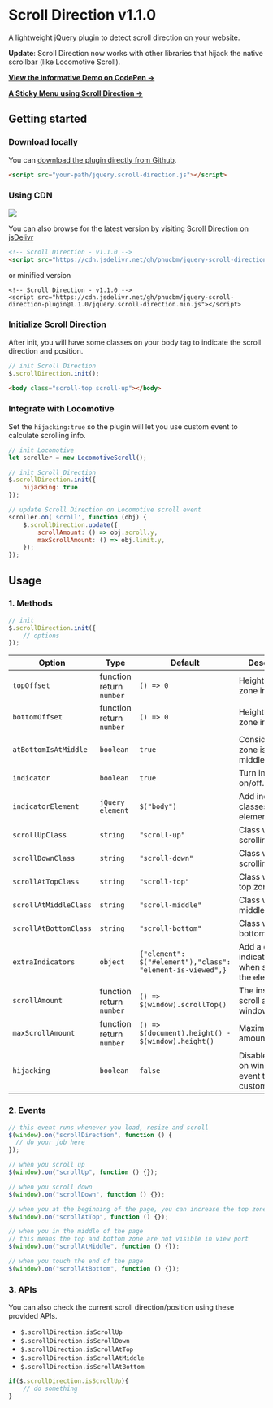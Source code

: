 # Scroll Direction v1.1.0
A lightweight jQuery plugin to detect scroll direction on your website. 

**Update**: Scroll Direction now works with other libraries that hijack the native scrollbar (like Locomotive Scroll).

**[View the informative Demo on CodePen &rarr;](https://codepen.io/phucbui/pen/yLaeqBw)**

**[A Sticky Menu using Scroll Direction &rarr;](https://codepen.io/phucbui/pen/yLaeqBw)**

## Getting started

### Download locally

You can [download the plugin directly from Github](https://raw.githubusercontent.com/phucbm/jquery-scroll-direction-plugin/main/jquery.scroll-direction.js).

```html
<script src="your-path/jquery.scroll-direction.js"></script>
```

### Using CDN

[![](https://data.jsdelivr.com/v1/package/gh/phucbm/jquery-scroll-direction-plugin/badge)](https://www.jsdelivr.com/package/gh/phucbm/jquery-scroll-direction-plugin)

You can also browse for the latest version by visiting [Scroll Direction on jsDelivr](https://cdn.jsdelivr.net/gh/phucbm/jquery-scroll-direction-plugin/)

```html
<!-- Scroll Direction - v1.1.0 -->
<script src="https://cdn.jsdelivr.net/gh/phucbm/jquery-scroll-direction-plugin@1.1.0/jquery.scroll-direction.js"></script>
```

or minified version

```
<!-- Scroll Direction - v1.1.0 -->
<script src="https://cdn.jsdelivr.net/gh/phucbm/jquery-scroll-direction-plugin@1.1.0/jquery.scroll-direction.min.js"></script>
```

### Initialize Scroll Direction

After init, you will have some classes on your body tag to indicate the scroll direction and position.

```js
// init Scroll Direction
$.scrollDirection.init();
```

```html
<body class="scroll-top scroll-up"></body>
```

### Integrate with Locomotive

Set the `hijacking:true` so the plugin will let you use custom event to calculate scrolling info.

```js
// init Locomotive
let scroller = new LocomotiveScroll();

// init Scroll Direction
$.scrollDirection.init({
    hijacking: true
});

// update Scroll Direction on Locomotive scroll event
scroller.on('scroll', function (obj) {
    $.scrollDirection.update({
        scrollAmount: () => obj.scroll.y,
        maxScrollAmount: () => obj.limit.y,
    });
});
```

## Usage

### 1. Methods

```js
// init
$.scrollDirection.init({
    // options
});
```

|Option|Type|Default|Description|
|---|---|---|---|
|`topOffset`|function return `number`|`() => 0`|Height of top zone in pixel.|
|`bottomOffset`|function return `number`|`() => 0`|Height of bottom zone in pixel.|
|`atBottomIsAtMiddle`|`boolean`|`true`|Consider bottom zone is also middle zone.|
|`indicator`|`boolean`|`true`|Turn indicator on/off.|
|`indicatorElement`|`jQuery element`|`$("body")`|Add indicator classes to this element.|
|`scrollUpClass`|`string`|`"scroll-up"`|Class when scrolling up.|
|`scrollDownClass`|`string`|`"scroll-down"`|Class when scrolling down.|
|`scrollAtTopClass`|`string`|`"scroll-top"`|Class when at top zone.|
|`scrollAtMiddleClass`|`string`|`"scroll-middle"`|Class when at middle zone.|
|`scrollAtBottomClass`|`string`|`"scroll-bottom"`|Class when at bottom zone.|
|`extraIndicators`|`object`|`{"element": $("#element"),"class": "element-is-viewed",}`|Add a class to indicatorElement when scroll pass the element|
|`scrollAmount`|function return `number`|`() => $(window).scrollTop()`|The instance scroll amount of window.|
|`maxScrollAmount`|function return `number`|`() => $(document).height() - $(window).height()`|Maximum scroll amount.|
|`hijacking`|`boolean`|`false`|Disable update on window scroll event to use custom event.|

### 2. Events

```js
// this event runs whenever you load, resize and scroll
$(window).on("scrollDirection", function () {
  // do your job here
});

// when you scroll up
$(window).on("scrollUp", function () {});

// when you scroll down
$(window).on("scrollDown", function () {});

// when you at the beginning of the page, you can increase the top zone using topOffset
$(window).on("scrollAtTop", function () {});

// when you in the middle of the page 
// this means the top and bottom zone are not visible in view port
$(window).on("scrollAtMiddle", function () {});

// when you touch the end of the page
$(window).on("scrollAtBottom", function () {});
```

### 3. APIs

You can also check the current scroll direction/position using these provided APIs.

- `$.scrollDirection.isScrollUp`
- `$.scrollDirection.isScrollDown`
- `$.scrollDirection.isScrollAtTop`
- `$.scrollDirection.isScrollAtMiddle`
- `$.scrollDirection.isScrollAtBottom`

```js
if($.scrollDirection.isScrollUp){
    // do something
}
```

